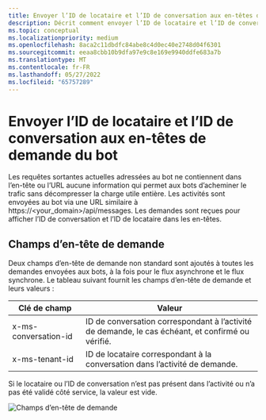 ```yaml
---
title: Envoyer l’ID de locataire et l’ID de conversation aux en-têtes de demande du bot
description: Décrit comment envoyer l’ID de locataire et l’ID de conversation aux en-têtes de demande du bot.
ms.topic: conceptual
ms.localizationpriority: medium
ms.openlocfilehash: 8aca2c11dbdfc84abe8c4d0ec40e2748d04f6301
ms.sourcegitcommit: eeaa8cbb10b9dfa97e9c8e169e9940ddfe683a7b
ms.translationtype: MT
ms.contentlocale: fr-FR
ms.lasthandoff: 05/27/2022
ms.locfileid: "65757289"
---
```

# <a name="send-tenant-id-and-conversation-id-to-the-request-headers-of-the-bot"></a>Envoyer l’ID de locataire et l’ID de conversation aux en-têtes de demande du bot

Les requêtes sortantes actuelles adressées au bot ne contiennent dans l’en-tête ou l’URL aucune information qui permet aux bots d’acheminer le trafic sans décompresser la charge utile entière. Les activités sont envoyées au bot via une URL similaire à https://<your_domain>/api/messages. Les demandes sont reçues pour afficher l’ID de conversation et l’ID de locataire dans les en-têtes.

## <a name="request-header-fields"></a>Champs d’en-tête de demande

Deux champs d’en-tête de demande non standard sont ajoutés à toutes les demandes envoyées aux bots, à la fois pour le flux asynchrone et le flux synchrone. Le tableau suivant fournit les champs d’en-tête de demande et leurs valeurs :

| Clé de champ | Valeur |
|----------------|-----------------|
| x-ms-conversation-id | ID de conversation correspondant à l’activité de demande, le cas échéant, et confirmé ou vérifié. |
| x-ms-tenant-id | ID de locataire correspondant à la conversation dans l’activité de demande. |

Si le locataire ou l’ID de conversation n’est pas présent dans l’activité ou n’a pas été validé côté service, la valeur est vide.

![Champs d’en-tête de demande](~/assets/images/bots/requestheaderfields.png)
